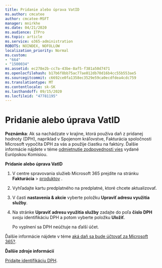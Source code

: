 ```yaml
---
title: Pridanie alebo úprava VatID
ms.author: cmcatee
author: cmcatee-MSFT
manager: mnirkhe
ms.date: 04/21/2020
ms.audience: ITPro
ms.topic: article
ms.service: o365-administration
ROBOTS: NOINDEX, NOFOLLOW
localization_priority: Normal
ms.custom:
- "664"
- "1500034"
ms.assetid: ec278e2b-cc7a-43be-8af5-f381a50d7471
ms.openlocfilehash: b17b6f8bb75ac77ae012db70d16b4cc55b553ae5
ms.sourcegitcommit: c6692ce0fa1358ec3529e59ca0ecdfdea4cdc759
ms.translationtype: MT
ms.contentlocale: sk-SK
ms.lasthandoff: 09/15/2020
ms.locfileid: "47781195"
---
```

# <a name="how-to-add-or-edit-a-vatid"></a>Pridanie alebo úprava VatID

**Poznámka**: Ak sa nachádzate v krajine, ktorá používa daň z pridanej hodnoty (DPH), napríklad v Spojenom kráľovstve, Fakturácia spoločnosti Microsoft vypočíta DPH za vás a použije čiastku na faktúry. Ďalšie informácie nájdete v téme [odmietnutie zodpovednosti vies](https://go.microsoft.com/fwlink/p/?LinkID=841741) vydané Európskou Komisiou.

**Pridanie alebo úprava VatID**

1. V centre spravovania služieb Microsoft 365 prejdite na stránku **Fakturácia** \> [produktov](https://go.microsoft.com/fwlink/p/?linkid=842054) .

2. Vyhľadajte kartu predplatného na predplatné, ktoré chcete aktualizovať.

3. V časti **nastavenia & akcie** vyberte položku **Upraviť adresu využitia služby**.

4. Na stránke **Upraviť adresu využitia služby** zadajte do poľa **číslo DPH** svoju identifikáciu DPH a potom vyberte položku **Uložiť**.

    Po vyplnení sa DPH neúčtuje na ďalší účet.

Ďalšie informácie nájdete v téme [aká daň sa bude účtovať za Microsoft 365?](https://docs.microsoft.com/microsoft-365/commerce/billing-and-payments/tax-information).

**Ďalšie zdroje informácií**

[Pridajte identifikáciu DPH](https://docs.microsoft.com/microsoft-365/commerce/billing-and-payments/tax-information?view=o365-worldwide#add-your-vat-id-eu-countries-only).